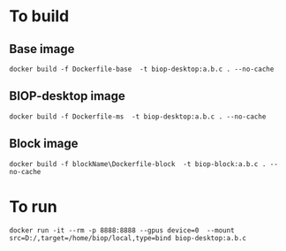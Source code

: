 
# To build

## Base image
```
docker build -f Dockerfile-base  -t biop-desktop:a.b.c . --no-cache
```
## BIOP-desktop image
```
docker build -f Dockerfile-ms  -t biop-desktop:a.b.c . --no-cache
```

## Block image
```
docker build -f blockName\Dockerfile-block  -t biop-block:a.b.c . --no-cache
```


# To run 
```
docker run -it --rm -p 8888:8888 --gpus device=0  --mount src=D:/,target=/home/biop/local,type=bind biop-desktop:a.b.c
```
